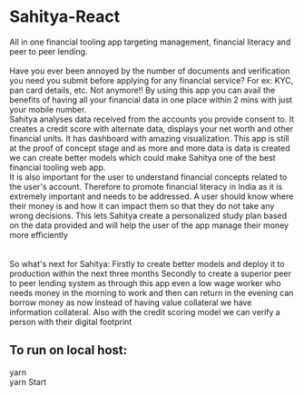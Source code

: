 # Sahitya-React
 All in one financial tooling app targeting management, financial literacy and peer to peer lending. <br> <br>
Have you ever been annoyed by the number of documents and verification you need you submit before applying for any financial service? For ex: KYC, pan card details, etc. Not anymore!! By using this app you can avail the benefits of having all your financial data in one place within 2 mins with just your mobile number. <br>
Sahitya analyses data received from the accounts you provide consent to. It creates a credit score with alternate data, displays your net worth and other financial units. It has dashboard with amazing visualization. This app is still at the proof of concept stage and as more and more data is data is created we can create better models which could make Sahitya one of the best financial tooling web app. <br>
It is also important for the user to understand financial concepts related to the user's account. Therefore to promote financial literacy in India as it is extremely important and needs to be  addressed. A user should know where their money is and how it can impact them so that they do not take any wrong decisions. This lets Sahitya create a personalized study plan based on the data provided and will help the user of the app manage their money more efficiently
<br> <br> <br>
So what's next for Sahitya:
Firstly to create better models and deploy it to production within the next three months 
Secondly to create a superior peer to peer lending system as through this app even a low wage worker who needs money in the morning to work and then can return in the evening can borrow money as now instead of having value collateral we have information collateral. Also with the credit scoring model we can verify a person with their digital footprint


## To run on local host:
yarn <br>
yarn Start
